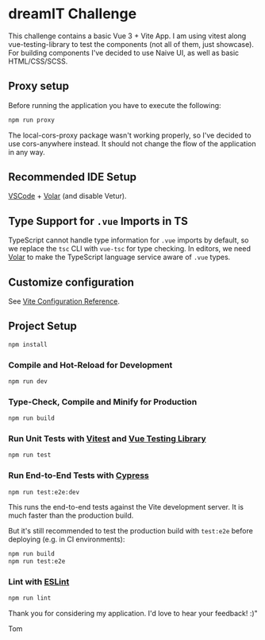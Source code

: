 # dreamIT Challenge

This challenge contains a basic Vue 3 + Vite App. I am using vitest along vue-testing-library to test the components (not all of them, just showcase).
For building components I've decided to use Naive UI, as well as basic HTML/CSS/SCSS.

## Proxy setup

Before running the application you have to execute the following:

```sh
npm run proxy
```

The local-cors-proxy package wasn't working properly, so I've decided to use cors-anywhere instead. It should not change the flow of the application in any way.

## Recommended IDE Setup

[VSCode](https://code.visualstudio.com/) + [Volar](https://marketplace.visualstudio.com/items?itemName=Vue.volar) (and disable Vetur).

## Type Support for `.vue` Imports in TS

TypeScript cannot handle type information for `.vue` imports by default, so we replace the `tsc` CLI with `vue-tsc` for type checking. In editors, we need [Volar](https://marketplace.visualstudio.com/items?itemName=Vue.volar) to make the TypeScript language service aware of `.vue` types.

## Customize configuration

See [Vite Configuration Reference](https://vitejs.dev/config/).

## Project Setup

```sh
npm install
```

### Compile and Hot-Reload for Development

```sh
npm run dev
```

### Type-Check, Compile and Minify for Production

```sh
npm run build
```

### Run Unit Tests with [Vitest](https://vitest.dev/) and [Vue Testing Library](https://testing-library.com/docs/vue-testing-library/intro/)

```sh
npm run test
```

### Run End-to-End Tests with [Cypress](https://www.cypress.io/)

```sh
npm run test:e2e:dev
```

This runs the end-to-end tests against the Vite development server.
It is much faster than the production build.

But it's still recommended to test the production build with `test:e2e` before deploying (e.g. in CI environments):

```sh
npm run build
npm run test:e2e
```

### Lint with [ESLint](https://eslint.org/)

```sh
npm run lint
```

Thank you for considering my application. I'd love to hear your feedback! :)"

Tom
